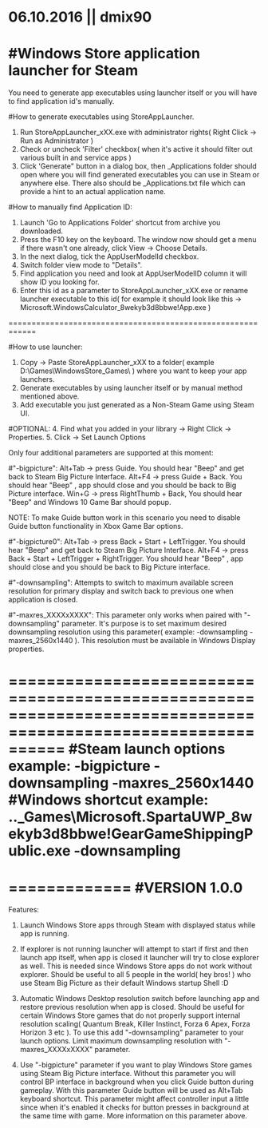 06.10.2016 || dmix90
============================================================
#Windows Store application launcher for Steam
============================================================

You need to generate app executables using launcher itself or you will have to find application id's manually.

#How to generate executables using StoreAppLauncher.
1. Run StoreAppLauncher_xXX.exe with administrator rights( Right Click -> Run as Administrator )
2. Check or uncheck 'Filter' checkbox( when it's active it should filter out various built in and service apps )
3. Click 'Generate" button in a dialog box, then _Applications folder should open where you will find generated executables you can use in Steam or anywhere else. There also should be _Applications.txt file which can provide a hint to an actual application name.

#How to manually find Application ID:
1. Launch 'Go to Applications Folder' shortcut from archive you downloaded.
2. Press the F10 key on the keyboard. The window now should get a menu if there wasn't one already, click View -> Choose Details.
3. In the next dialog, tick the AppUserModelId checkbox.
4. Switch folder view mode to "Details".
5. Find application you need and look at AppUserModelID column it will show ID you looking for.
6. Enter this id as a parameter to StoreAppLauncher_xXX.exe or rename launcher executable to this id( for example it should look like this -> Microsoft.WindowsCalculator_8wekyb3d8bbwe!App.exe )

============================================================

#How to use launcher:
1. Copy -> Paste StoreAppLauncher_xXX to a folder( example D:\Games\WindowsStore\_Games\ ) where you 
want to keep your app launchers.
2. Generate executables by using launcher itself or by manual method mentioned above.
3. Add executable you just generated as a Non-Steam Game using Steam UI.

#OPTIONAL:
4. Find what you added in your library -> Right Click -> Properties.
5. Click -> Set Launch Options

Only four additional parameters are supported at this moment:

#"-bigpicture":
Alt+Tab -> press Guide. You should hear "Beep" and get back to Steam Big Picture Interface.
Alt+F4  -> press Guide + Back. You should hear "Beep" , app should close and you should be back to Big Picture interface.
Win+G 	-> press RightThumb + Back, You should hear "Beep" and Windows 10 Game Bar should popup.

NOTE: To make Guide button work in this scenario you need to disable Guide button functionality in Xbox Game Bar options.

#"-bigpicture0":
Alt+Tab -> press Back + Start + LeftTrigger. You should hear "Beep" and get back to Steam Big Picture Interface.
Alt+F4  -> press Back + Start + LeftTrigger + RightTrigger. You should hear "Beep" , app should close and you should be back to Big Picture interface.

#"-downsampling":
Attempts to switch to maximum available screen resolution for primary display and switch back to previous one when application is closed.

#"-maxres_XXXXxXXXX":
This parameter only works when paired with "-downsampling" parameter. It's purpose is to set maximum desired downsampling resolution using this parameter( example: -downsampling -maxres_2560x1440 ). This resolution must be available in Windows Display properties.

==============================================================================================================
#Steam launch options example: -bigpicture -downsampling -maxres_2560x1440
#Windows shortcut example: ..\_Games\Microsoft.SpartaUWP_8wekyb3d8bbwe!GearGameShippingPublic.exe -downsampling
==============================================================================================================

=============
#VERSION 1.0.0
=============
Features:

1. Launch Windows Store apps through Steam with displayed status while app is running.

2. If explorer is not running launcher will attempt to start if first and then launch app itself, when app is closed it launcher will try to close explorer as well. This is needed since Windows Store apps do not work without explorer. Should be useful to all 5 people in the world( hey bros! ) who use Steam Big Picture as their default Windows startup Shell :D

3. Automatic Windows Desktop resolution switch before launching app and restore previous resolution when app is closed. Should be useful for certain Windows Store games that do not properly support internal resolution scaling( Quantum Break, Killer Instinct, Forza 6 Apex, Forza Horizon 3 etc ). To use this add "-downsampling" parameter to your launch options. Limit maximum downsampling resolution with "-maxres_XXXXxXXXX" parameter.

4. Use "-bigpicture" parameter if you want to play Windows Store games using Steam Big Picture interface. Without this parameter you will control BP interface in background when you click Guide button during gameplay. With this parameter Guide button will be used as Alt+Tab keyboard shortcut. This parameter might affect controller input a little since when it's enabled it checks for button presses in background at the same time with game. More information on this parameter above.
